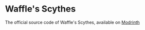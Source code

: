 # Waffle's Scythes
The official source code of Waffle's Scythes, available on [Modrinth](https://modrinth.com/mod/wafflesscythes)